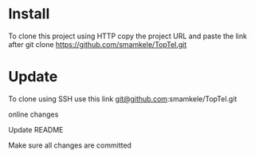 # Install
To clone this project using HTTP copy the project URL and paste the link after
git clone https://github.com/smamkele/TopTel.git

# Update
To clone using SSH use this link git@github.com:smamkele/TopTel.git

online changes

Update README

Make sure all changes are committed

